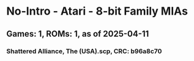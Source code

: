 # No-Intro - Atari - 8-bit Family MIAs
## Games: 1, ROMs: 1, as of 2025-04-11

### Shattered Alliance, The (USA).scp, CRC: b96a8c70
